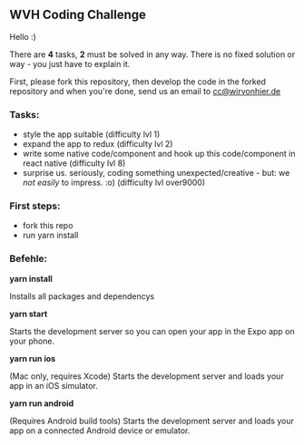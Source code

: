 ## WVH Coding Challenge

Hello :)

There are **4** tasks, **2** must be solved in any way. There is no fixed solution or way - you just have to explain it.

First, please fork this repository, then develop the code in the forked repository and when you're done, send us an email to cc@wirvonhier.de


### Tasks:
- style the app suitable (difficulty lvl 1)
- expand the app to redux (difficulty lvl 2)
- write some native code/component and hook up this code/component in react native (difficulty lvl 8)
- surprise us. seriously, coding something unexpected/creative - but: we _not easily_ to impress. :o) (difficulty lvl over9000)


### First steps:

- fork this repo
- run yarn install


### Befehle:

**yarn install**

Installs all packages and dependencys

**yarn start**

Starts the development server so you can open your app in the Expo app on your phone.

**yarn run ios**

(Mac only, requires Xcode) Starts the development server and loads your app in an iOS simulator.

**yarn run android**

(Requires Android build tools) Starts the development server and loads your app on a connected Android device or emulator.
